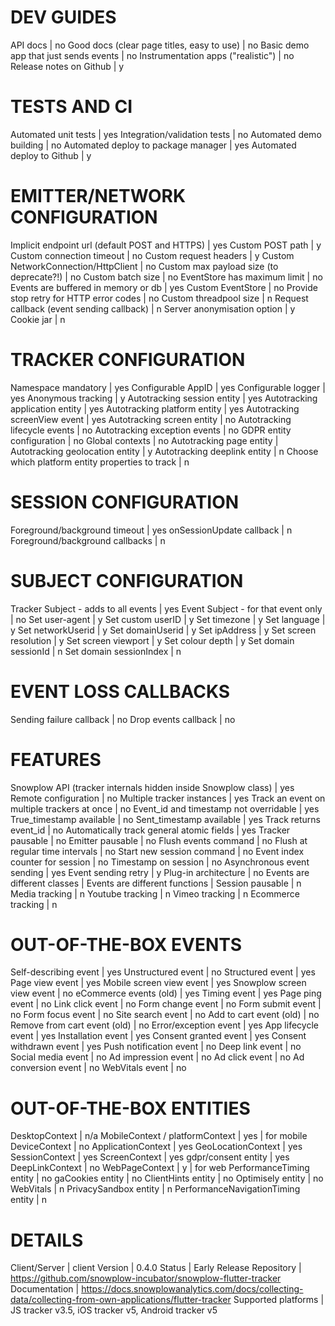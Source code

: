 # DEV GUIDES
API docs | no
Good docs (clear page titles, easy to use) | no
Basic demo app that just sends events | no
Instrumentation apps ("realistic") | no
Release notes on Github | y

# TESTS AND CI
Automated unit tests | yes
Integration/validation tests | no
Automated demo building | no
Automated deploy to package manager | yes
Automated deploy to Github | y

# EMITTER/NETWORK CONFIGURATION
Implicit endpoint url (default POST and HTTPS) | yes
Custom POST path | y
Custom connection timeout | no
Custom request headers | y
Custom NetworkConnection/HttpClient | no
Custom max payload size (to deprecate?!) | no
Custom batch size | no
EventStore has maximum limit | no
Events are buffered in memory or db | yes
Custom EventStore | no
Provide stop retry for HTTP error codes | no
Custom threadpool size | n
Request callback (event sending callback) | n
Server anonymisation option | y
Cookie jar | n

# TRACKER CONFIGURATION
Namespace mandatory | yes
Configurable AppID | yes
Configurable logger | yes
Anonymous tracking | y
Autotracking session entity | yes
Autotracking application entity | yes
Autotracking platform entity | yes
Autotracking screenView event | yes
Autotracking screen entity | no
Autotracking lifecycle events | no
Autotracking exception events | no
GDPR entity configuration | no
Global contexts | no
Autotracking page entity | 
Autotracking geolocation entity | y
Autotracking deeplink entity | n
Choose which platform entity properties to track | n

# SESSION CONFIGURATION
Foreground/background timeout | yes
onSessionUpdate callback | n
Foreground/background callbacks | n

# SUBJECT CONFIGURATION
Tracker Subject - adds to all events | yes
Event Subject - for that event only | no
Set user-agent | y
Set custom userID | y
Set timezone | y
Set language | y
Set networkUserid | y
Set domainUserid | y
Set ipAddress | y
Set screen resolution | y
Set screen viewport | y
Set colour depth | y
Set domain sessionId | n
Set domain sessionIndex | n

# EVENT LOSS CALLBACKS
Sending failure callback | no
Drop events callback | no

# FEATURES
Snowplow API (tracker internals hidden inside Snowplow class) | yes
Remote configuration | no
Multiple tracker instances | yes
Track an event on multiple trackers at once | no
Event_id and timestamp not overridable | yes
True_timestamp available | no
Sent_timestamp available | yes
Track returns event_id | no
Automatically track general atomic fields | yes
Tracker pausable | no
Emitter pausable | no
Flush events command | no
Flush at regular time intervals | no
Start new session command | no
Event index counter for session | no
Timestamp on session | no
Asynchronous event sending | yes
Event sending retry | y
Plug-in architecture | no
Events are different classes | 
Events are different functions | 
Session pausable | n
Media tracking | n
Youtube tracking | n
Vimeo tracking | n
Ecommerce tracking | n

# OUT-OF-THE-BOX EVENTS
Self-describing event | yes
Unstructured event | no
Structured event | yes
Page view event | yes
Mobile screen view event | yes
Snowplow screen view event | no
eCommerce events (old) | yes
Timing event | yes
Page ping event | no
Link click event | no
Form change event | no
Form submit event | no
Form focus event | no
Site search event | no
Add to cart event (old) | no
Remove from cart event (old) | no
Error/exception event | yes
App lifecycle event | yes
Installation event | yes
Consent granted event | yes
Consent withdrawn event | yes
Push notification event | no
Deep link event | no
Social media event | no
Ad impression event | no
Ad click event | no
Ad conversion event | no
WebVitals event | no

# OUT-OF-THE-BOX ENTITIES
DesktopContext | n/a
MobileContext / platformContext | yes | for mobile
DeviceContext | no
ApplicationContext | yes
GeoLocationContext | yes
SessionContext | yes
ScreenContext | yes
gdpr/consent entity | yes
DeepLinkContext | no
WebPageContext | y | for web
PerformanceTiming entity | no
gaCookies entity | no
ClientHints entity | no
Optimisely entity | no
WebVitals | n
PrivacySandbox entity | n
PerformanceNavigationTiming entity | n

# DETAILS
Client/Server | client
Version | 0.4.0
Status | Early Release
Repository | https://github.com/snowplow-incubator/snowplow-flutter-tracker
Documentation | https://docs.snowplowanalytics.com/docs/collecting-data/collecting-from-own-applications/flutter-tracker
Supported platforms | JS tracker v3.5, iOS tracker v5, Android tracker v5
